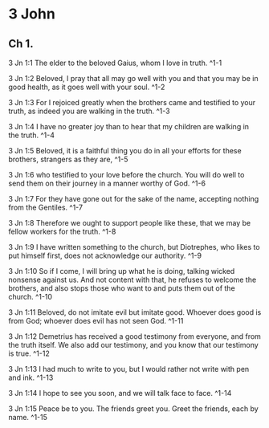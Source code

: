 # 3 John

## Ch 1.

3 Jn 1:1 The elder to the beloved Gaius, whom I love in truth. ^1-1

3 Jn 1:2 Beloved, I pray that all may go well with you and that you may be in good health, as it goes well with your soul. ^1-2

3 Jn 1:3 For I rejoiced greatly when the brothers came and testified to your truth, as indeed you are walking in the truth. ^1-3

3 Jn 1:4 I have no greater joy than to hear that my children are walking in the truth. ^1-4

3 Jn 1:5 Beloved, it is a faithful thing you do in all your efforts for these brothers, strangers as they are, ^1-5

3 Jn 1:6 who testified to your love before the church. You will do well to send them on their journey in a manner worthy of God. ^1-6

3 Jn 1:7 For they have gone out for the sake of the name, accepting nothing from the Gentiles. ^1-7

3 Jn 1:8 Therefore we ought to support people like these, that we may be fellow workers for the truth. ^1-8

3 Jn 1:9 I have written something to the church, but Diotrephes, who likes to put himself first, does not acknowledge our authority. ^1-9

3 Jn 1:10 So if I come, I will bring up what he is doing, talking wicked nonsense against us. And not content with that, he refuses to welcome the brothers, and also stops those who want to and puts them out of the church. ^1-10

3 Jn 1:11 Beloved, do not imitate evil but imitate good. Whoever does good is from God; whoever does evil has not seen God. ^1-11

3 Jn 1:12 Demetrius has received a good testimony from everyone, and from the truth itself. We also add our testimony, and you know that our testimony is true. ^1-12

3 Jn 1:13 I had much to write to you, but I would rather not write with pen and ink. ^1-13

3 Jn 1:14 I hope to see you soon, and we will talk face to face. ^1-14

3 Jn 1:15 Peace be to you. The friends greet you. Greet the friends, each by name. ^1-15


